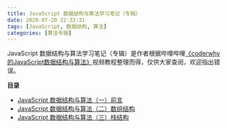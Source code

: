 ```yaml
---
title: JavaScript 数据结构与算法学习笔记（专辑）
date: 2020-07-20 22:32:31
tags: [JavaScript, 数据结构, 算法]
categories: [算法专辑]
---
```


JavaScript 数据结构与算法学习笔记（专辑）是作者根据哔哩哔哩[《coderwhy的JavaScript数据结构与算法》](https://www.bilibili.com/video/BV1x7411L7Q7?p=1)视频教程整理而得，仅供大家查阅，欢迎指出错误。

**目录**
- [JavaScript 数据结构与算法（一）前言](/2020/07/JavaScript数据结构与算法（一）前言/)
- [JavaScript 数据结构与算法（二）数组结构](/2020/07/JavaScript数据结构与算法（二）数组结构/)
- [JavaScript 数据结构与算法（三）栈结构](/2020/07/JavaScript数据结构与算法（三）栈结构/)
